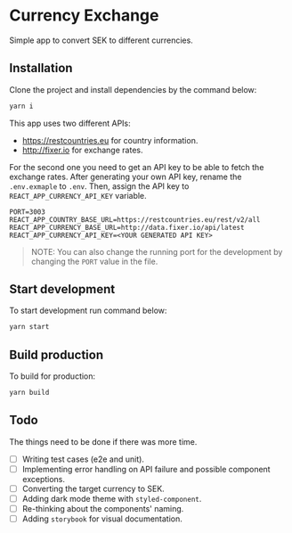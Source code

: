 # Currency Exchange

Simple app to convert SEK to different currencies.

## Installation

Clone the project and install dependencies by the command below:

```sh
yarn i
```

This app uses two different APIs:

- https://restcountries.eu for country information.
- http://fixer.io for exchange rates.
  <br>

For the second one you need to get an API key to be able to fetch the exchange rates. After generating your own API key, rename the `.env.exmaple` to `.env`. Then, assign the API key to `REACT_APP_CURRENCY_API_KEY` variable.

```env
PORT=3003
REACT_APP_COUNTRY_BASE_URL=https://restcountries.eu/rest/v2/all
REACT_APP_CURRENCY_BASE_URL=http://data.fixer.io/api/latest
REACT_APP_CURRENCY_API_KEY=<YOUR GENERATED API KEY>
```

> NOTE: You can also change the running port for the development by changing the `PORT` value in the file.

## Start development

To start development run command below:

```sh
yarn start
```

## Build production

To build for production:

```sh
yarn build
```

## Todo

The things need to be done if there was more time.

- [ ] Writing test cases (e2e and unit).
- [ ] Implementing error handling on API failure and possible component exceptions.
- [ ] Converting the target currency to SEK.
- [ ] Adding dark mode theme with `styled-component`.
- [ ] Re-thinking about the components' naming.
- [ ] Adding `storybook` for visual documentation.
